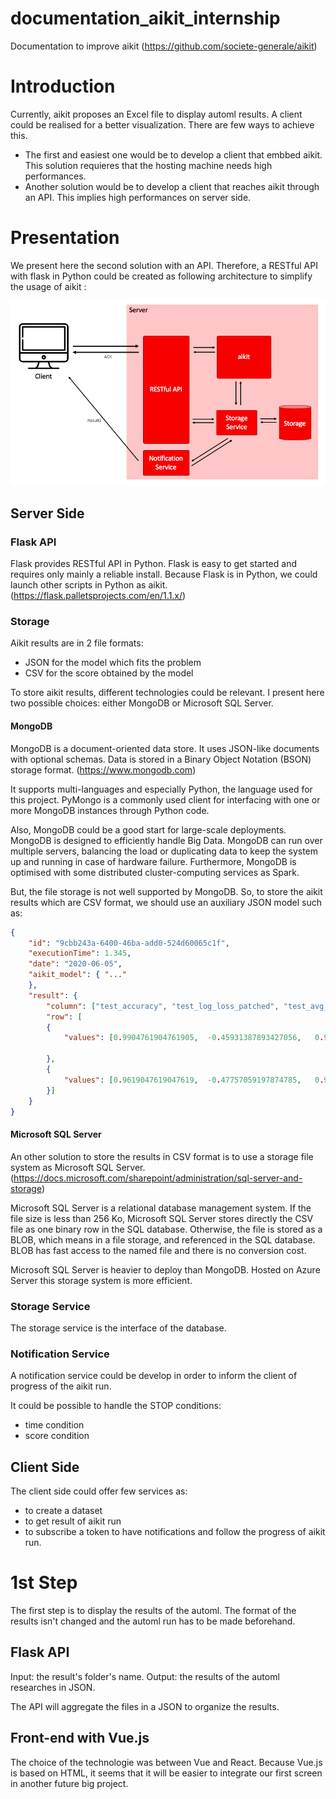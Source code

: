 # documentation_aikit_internship
Documentation to improve aikit
(https://github.com/societe-generale/aikit)


# Introduction
Currently, aikit proposes an Excel file to display automl results.
A client could be realised for a better visualization. There are few ways to achieve this.
- The first and easiest one would be to develop a client that embbed aikit. This solution requieres that the hosting machine needs high performances.
- Another solution would be to develop a client that reaches aikit through an API. This implies high performances on server side.


# Presentation

We present here the second solution with an API.
Therefore, a RESTful API with flask in Python could be created as following architecture to simplify the usage of aikit :

![Fig. 1: Architecture](./Images/Architecture.png)


## Server Side

### Flask API

Flask provides RESTful API in Python. Flask is easy to get started and requires only mainly a reliable install. Because Flask is in Python, we could launch other scripts in Python as aikit.
(https://flask.palletsprojects.com/en/1.1.x/)


### Storage

Aikit results are in 2 file formats:
- JSON for the model which fits the problem
- CSV for the score obtained by the model

To store aikit results, different technologies could be relevant. I present here two possible choices: either MongoDB or Microsoft SQL Server.

#### MongoDB

MongoDB is a document-oriented data store. It uses JSON-like documents with optional schemas. Data is stored in a Binary Object Notation (BSON) storage format.
(https://www.mongodb.com)

It supports multi-languages and especially Python, the language used for this project. PyMongo is a commonly used client for interfacing with one or more MongoDB instances through Python code.

Also, MongoDB could be a good start for large-scale deployments. MongoDB is designed to efficiently handle Big Data. MongoDB can run over multiple servers, balancing the load or duplicating data to keep the system up and running in case of hardware failure.
Furthermore, MongoDB is optimised with some distributed cluster-computing services as Spark.

But, the file storage is not well supported by MongoDB. So, to store the aikit results which are CSV format, we should use an auxiliary JSON model such as:

```JSON
{
	"id": "9cbb243a-6400-46ba-add0-524d60065c1f",
	"executionTime": 1.345,
	"date": "2020-06-05",
	"aikit_model": { "..."
	},
	"result": {
		"column": ["test_accuracy", "test_log_loss_patched", "test_avg_roc_auc", "test_f1_macro", "train_accuracy", "train_log_loss_patched", "train_avg_roc_auc", "train_f1_macro", "fit_time", "score_time", "n_test_samples", "fold_nb"],
		"row": [
		{
			"values": [0.9904761904761905,	-0.45931387893427056,	0.9984756097560976,	0.9899511915015791,	0.9745493107104984,	-0.4667526620337411,	0.9938859144689007,	0.9731810209982462,	0.045392751693725586,	0.03303408622741699,	105,	0]
      
		},
		{
			"values": [0.9619047619047619,	-0.47757059197874785,	0.9649390243902439,	0.9592074592074593,	0.9777306468716861,	-0.46388441774535133,	0.9953825670660887,	0.9765686287270054,	0.04618477821350098,	0.03585314750671387,	105,	1]
		}]
	}
}
```

#### Microsoft SQL Server

An other solution to store the results in CSV format is to use a storage file system as Microsoft SQL Server.
(https://docs.microsoft.com/sharepoint/administration/sql-server-and-storage)

Microsoft SQL Server is a relational database management system. If the file size is less than 256 Ko, Microsoft SQL Server stores directly the CSV file as one binary row in the SQL database. Otherwise, the file is stored as a BLOB, which means in a file storage, and referenced in the SQL database. BLOB has fast access to the named file and there is no conversion cost.

Microsoft SQL Server is heavier to deploy than MongoDB.
Hosted on Azure Server this storage system is more efficient.


### Storage Service

The storage service is the interface of the database.


### Notification Service

A notification service could be develop in order to inform the client of progress of the aikit run.

It could be possible to handle the STOP conditions:
- time condition
- score condition


## Client Side

The client side could offer few services as:
- to create a dataset
- to get result of aikit run
- to subscribe a token to have notifications and follow the progress of aikit run.


# 1st Step

The first step is to display the results of the automl.
The format of the results isn't changed and the automl run has to be made beforehand.

## Flask API

Input: the result's folder's name.
Output: the results of the automl researches in JSON.

The API will aggregate the files in a JSON to organize the results.

## Front-end with Vue.js

The choice of the technologie was between Vue and React.
Because Vue.js is based on HTML, it seems that it will be easier to integrate our first screen in another future big project.




